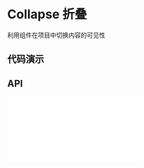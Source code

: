 # Collapse 折叠

利用组件在项目中切换内容的可见性

## 代码演示

<code src="../../packages/wonder-ui/src/Collapse/demo/demo1.tsx"></code>

<code src="../../packages/wonder-ui/src/Collapse/demo/demo2.tsx"></code>

<code src="../../packages/wonder-ui/src/Collapse/demo/demo3.tsx"></code>

## API

<embed src="../../packages/wonder-ui/src/Collapse/index.md"></embed>

